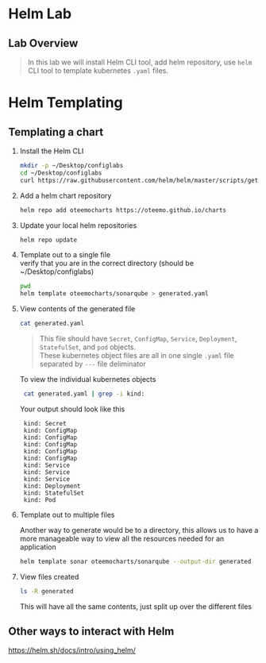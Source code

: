 # Helm Lab

## Lab Overview
> In this lab we will install Helm CLI tool, add helm repository, use `helm` CLI tool to template kubernetes `.yaml` files.

# Helm Templating

## Templating a chart

1. Install the Helm CLI

   ```bash
   mkdir -p ~/Desktop/configlabs
   cd ~/Desktop/configlabs
   curl https://raw.githubusercontent.com/helm/helm/master/scripts/get-helm-3 | bash

   ```

2. Add a helm chart repository

   ```bash
   helm repo add oteemocharts https://oteemo.github.io/charts
   ```

3. Update your local helm repositories

   ```bash
   helm repo update
   ```

4. Template out to a single file  
     verify that you are in the correct directory (should be ~/Desktop/configlabs)  

    ```bash
    pwd 
    helm template oteemocharts/sonarqube > generated.yaml
    ```

5. View contents of the generated file

    ```bash
    cat generated.yaml 
    ```
   > This file should have `Secret`, `ConfigMap`, `Service`, `Deployment`, `StatefulSet`, and `pod` objects.  
   > These kubernetes object files are all in one single `.yaml` file separated by `---` file deliminator  
   
   To view the individual kubernetes objects   
   ```bash
    cat generated.yaml | grep -i kind:
   ```
   Your output should look like this
   ```text
    kind: Secret
    kind: ConfigMap
    kind: ConfigMap
    kind: ConfigMap
    kind: ConfigMap
    kind: ConfigMap
    kind: Service
    kind: Service
    kind: Service
    kind: Deployment
    kind: StatefulSet
    kind: Pod
   ```

6. Template out to multiple files

    Another way to generate would be to a directory, this allows us to have a more manageable way to view all the resources needed for an application

    ```bash
    helm template sonar oteemocharts/sonarqube --output-dir generated
    ```

7. View files created

    ```bash
    ls -R generated
    ```

    This will have all the same contents, just split up over the different files

## Other ways to interact with Helm
https://helm.sh/docs/intro/using_helm/
